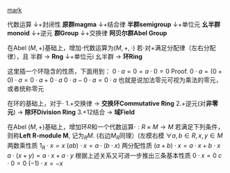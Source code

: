 [mark](http://sparkandshine.net/en/algebraic-structure-primer-group-ring-field-vector-space/#13_8211gt)

代数运算
↓+封闭性
**原群magma**
↓+结合律
**半群semigroup**
↓+单位元
**幺半群monoid**
↓+逆元
**群Group**
↓+交换律
**阿贝尔群Abel Group**

在Abel $(M,+)$基础上，增加$\cdot$代数运算为$(M,+,\cdot)$
若$\cdot$对$+$满足分配律（左右分配律），且
半群 -> **Rng**
↓+单位元i
幺半群 -> **环Ring**

这里插一个环隐含的性质，下面用到：
$0\cdot a = 0=a \cdot 0 = 0$
Proof. 
$0\cdot a = (0+0)\cdot a = 0\cdot a + 0\cdot a$
$0\cdot a - 0\cdot a = 0\cdot a$
也就是说加法零元可视为乘法的零元，或者统称零元

在环的基础上，对于$\cdot$
1.+交换律 -> **交换环Commutative Ring**
2.+逆元(对**非零元**) -> **除环Division Ring**
3.+12结合 -> **域Field**

在Abel $(M,+)$基础上，增加环$R$和一个代数运算$\cdot: R\times M\to M$
若满足下列条件，则称**Left R-module M**, 记为$_R M$.  (右边$M_R$同理）(左模右模
$\forall a,b\in R, x,y\in M$
两数乘性质
$1_R \cdot x = x$ 
$(ab)\cdot x = a\cdot(b\cdot x)$
两分配性质
$(a+b)\cdot x = a\cdot x + b\cdot x$
$a\cdot(x+y) = a\cdot x + a\cdot y$
根据上述关系又可进一步推出三条基本性质
$0\cdot x = 0$
$c\cdot 0 = 0$
$(-1)\cdot x = -x$